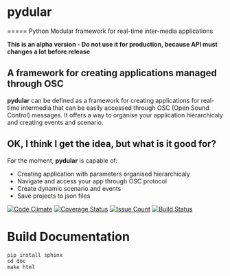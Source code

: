 # pydular
=====
Python Modular framework for real-time inter-media applications

**This is an alpha version - Do not use it for production, because API must changes a lot before release**

A framework for creating applications managed through OSC
---------------------------------------------------------

**pydular** can be defined as a framework for creating applications for real-time intermedia
that can be easily accessed through OSC (Open Sound Control) messages.
It offers a way to organise your application hierarchicaly and creating events and scenario.

OK, I think I get the idea, but what is it good for?
----------------------------------------------------

For the moment, **pydular** is capable of:

-  Creating application with parameters organised hierarchicaly
-  Navigate and access your app through OSC protocol
-  Create dynamic scenario and events
-  Save projects to json files

[![Code Climate](https://codeclimate.com/github/PixelStereo/pydular/badges/gpa.svg)](https://codeclimate.com/github/PixelStereo/pydular)
[![Coverage Status](https://coveralls.io/repos/github/PixelStereo/pydular/badge.svg?branch=master)](https://coveralls.io/github/PixelStereo/pydular?branch=master)
[![Issue Count](https://codeclimate.com/github/PixelStereo/pydular/badges/issue_count.svg)](https://codeclimate.com/github/PixelStereo/pydular)
[![Build Status](https://travis-ci.org/PixelStereo/pydular.svg?branch=master)](https://travis-ci.org/PixelStereo/pydular)

Build Documentation
=======================

    pip install sphinx
    cd doc
    make html
